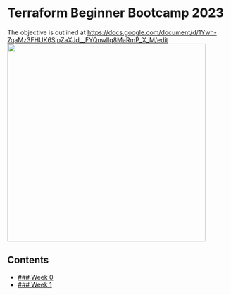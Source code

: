 # Terraform Beginner Bootcamp 2023

The objective is outlined at https://docs.google.com/document/d/1Ywh-7qaMz3FHUK6SlpZaXJd__FYQnwIlq8MaRmP_X_M/edit   
<img src="268042721-ab015431-2d14-4910-aa37-be4807b2b905.png" width=450>

## Contents
* [### Week 0](/docs/week-0.md)
* [### Week 1](/docs/week-1.md)
